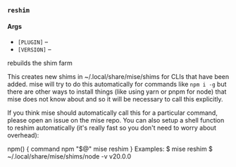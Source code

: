### `reshim`

#### Args

* `[PLUGIN]` – 
* `[VERSION]` – 

rebuilds the shim farm

This creates new shims in ~/.local/share/mise/shims for CLIs that have been added.
mise will try to do this automatically for commands like `npm i -g` but there are
other ways to install things (like using yarn or pnpm for node) that mise does
not know about and so it will be necessary to call this explicitly.

If you think mise should automatically call this for a particular command, please
open an issue on the mise repo. You can also setup a shell function to reshim
automatically (it's really fast so you don't need to worry about overhead):

npm() {
  command npm "$@"
  mise reshim
}
Examples:
  $ mise reshim
  $ ~/.local/share/mise/shims/node -v
  v20.0.0
